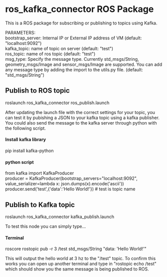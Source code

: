 # ros_kafka_connector ROS Package

This is a ROS package for subscribing or publishing to topics using Kafka. 


PARAMETERS:  
bootstrap_server: Internal IP or External IP address of VM (default: "localhost:9092")  
kafka_topic: name of topic on server (default: "test")  
ros_topic: name of ros topic (default: "test")  
msg_type: Specify the message type. Currently std_msgs/String, geometry_msgs/Image and sensor_msgs/Image are supported. You can add any message type by adding the import to the utils.py file. (default: "std_msgs/String")


## Publish to ROS topic
roslaunch ros_kafka_connector ros_publish.launch

After updating the launch file with the correct settings for your topic, you can test it by pubishing a JSON to your kafka topic using a kafka publisher. You could also send the message to the kafka server through python with the following script.

#### Install kafka library
pip install kafka-python

#### python script
from kafka import KafkaProducer                                  
producer = KafkaProducer(bootstrap_servers="localhost:9092", value_serializer=lambda x: json.dumps(x).encode('ascii')) 
producer.send('test',{'data':'Hello World!'})          # test is topic name


## Publish to Kafka topic
roslaunch ros_kafka_connector kafka_publish.launch

To test this node you can simply type...

#### Terminal
roscore
rostopic pub -r 3 /test std_msgs/String "data: 'Hello World!'"

This will output the hello world at 3 hz to the "/test" topic. To confirm this works you can open up another terminal and type in 
"rostopic echo /test" which should show you the same message is being published to ROS.


